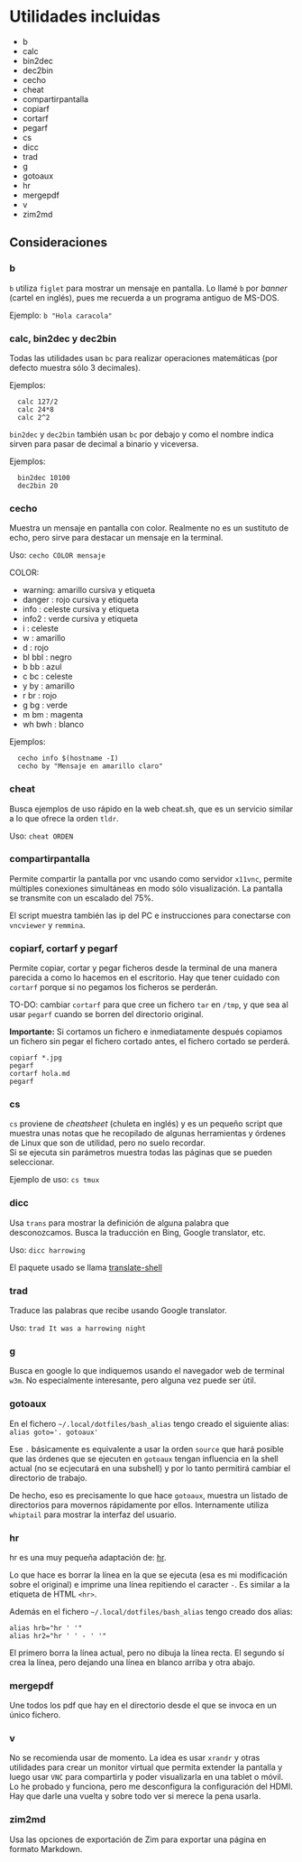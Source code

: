 # Utilidades incluidas

* b
* calc
* bin2dec
* dec2bin
* cecho
* cheat
* compartirpantalla
* copiarf
* cortarf
* pegarf
* cs
* dicc
* trad
* g
* gotoaux
* hr
* mergepdf
* v
* zim2md

## Consideraciones

### b
`b` utiliza `figlet` para mostrar un mensaje en pantalla. Lo llamé `b` por *banner* (cartel en inglés), pues me recuerda a un programa antiguo de MS-DOS.  

Ejemplo: `b "Hola caracola"`  

### calc, bin2dec y dec2bin

Todas las utilidades usan `bc` para realizar operaciones matemáticas (por defecto muestra sólo 3 decimales).  

Ejemplos:  
```
  calc 127/2
  calc 24*8
  calc 2^2 
```

`bin2dec` y `dec2bin` también usan `bc` por debajo y como el nombre indica sirven para pasar de decimal a binario y viceversa.  

Ejemplos:  
```
  bin2dec 10100
  dec2bin 20
```


### cecho

Muestra un mensaje en pantalla con color. Realmente no es un sustituto de echo, pero sirve para destacar 
un mensaje en la terminal.  

Uso: `cecho COLOR mensaje`  

COLOR:  
  * warning: amarillo cursiva y etiqueta
  * danger : rojo cursiva y etiqueta
  * info   : celeste cursiva y etiqueta
  * info2  : verde cursiva y etiqueta
  * i      : celeste
  * w      : amarillo 
  * d      : rojo 
  * bl bbl : negro
  * b bb   : azul
  * c bc   : celeste
  * y by   : amarillo
  * r br   : rojo
  * g bg   : verde
  * m bm   : magenta
  * wh bwh : blanco

Ejemplos:  
```
  cecho info $(hostname -I)
  cecho by "Mensaje en amarillo claro"
```

### cheat

Busca ejemplos de uso rápido en la web cheat.sh, que es un servicio similar a lo que ofrece la orden `tldr`.  

Uso: `cheat ORDEN`  


### compartirpantalla

Permite compartir la pantalla por vnc usando como servidor `x11vnc`, permite múltiples conexiones simultáneas en modo sólo visualización. La pantalla se transmite con un escalado del 75%.  

El script muestra también las ip del PC e instrucciones para conectarse con `vncviewer` y `remmina`.  


### copiarf, cortarf y pegarf

Permite copiar, cortar y pegar ficheros desde la terminal de una manera parecida a como lo hacemos en el escritorio. Hay que tener cuidado con `cortarf` porque si no pegamos los ficheros se perderán.

TO-DO: cambiar `cortarf` para que cree un fichero `tar` en `/tmp`, y que sea al usar `pegarf` cuando se borren del directorio original.

**Importante:** Si cortamos un fichero e inmediatamente después copiamos un fichero sin pegar el fichero cortado antes, el fichero cortado se perderá.

```
copiarf *.jpg
pegarf
cortarf hola.md
pegarf
```



### cs

`cs` proviene de *cheatsheet* (chuleta en inglés) y es un pequeño script que muestra unas notas que he recopilado de algunas herramientas y órdenes de Linux que son de utilidad, pero no suelo recordar.  
Si se ejecuta sin parámetros muestra todas las páginas que se pueden seleccionar.  

Ejemplo de uso: `cs tmux`  


### dicc

Usa `trans` para mostrar la definición de alguna palabra que desconozcamos. Busca la traducción en Bing, Google translator, etc.  

Uso: `dicc harrowing`  

El paquete usado se llama [translate-shell](https://github.com/soimort/translate-shell)


### trad

Traduce las palabras que recibe usando Google translator.

Uso: `trad It was a harrowing night`  


### g

Busca en google lo que indiquemos usando el navegador web de terminal `w3m`. No especialmente interesante, pero alguna vez puede ser útil.  

### gotoaux

En el fichero `~/.local/dotfiles/bash_alias` tengo creado el siguiente alias: `alias goto='. gotoaux'`  

Ese `.` básicamente es equivalente a usar la orden `source` que hará posible que las órdenes que se ejecuten en `gotoaux` tengan influencia en la shell actual (no se ecjecutará en una subshell) y por lo tanto permitirá cambiar el directorio de trabajo.  

De hecho, eso es precisamente lo que hace `gotoaux`, muestra un listado de directorios para movernos rápidamente por ellos. Internamente utiliza `whiptail` para mostrar la interfaz del usuario.    

### hr

hr es una muy pequeña adaptación de: [hr](https://github.com/LuRsT/hr).

Lo que hace es borrar la línea en la que se ejecuta (esa es mi modificación sobre el original) e imprime una línea repitiendo el caracter `-`. Es similar a la etiqueta de HTML `<hr>`.

Además en el fichero `~/.local/dotfiles/bash_alias` tengo creado dos alias:
```
alias hrb="hr ' '"
alias hr2="hr ' ' - ' '"
```

El primero borra la línea actual, pero no dibuja la línea recta. El segundo sí crea la línea, pero dejando una línea en blanco arriba y otra abajo.

### mergepdf

Une todos los pdf que hay en el directorio desde el que se invoca en un único fichero.


### v

No se recomienda usar de momento. La idea es usar `xrandr` y otras utilidades para crear un monitor virtual que permita extender la pantalla y luego usar `VNC` para compartirla y poder visualizarla en una tablet o móvil. Lo he probado y funciona, pero me desconfigura la configuración del HDMI. Hay que darle una vuelta y sobre todo ver si merece la pena usarla.

### zim2md

Usa las opciones de exportación de Zim para exportar una página en formato Markdown.



